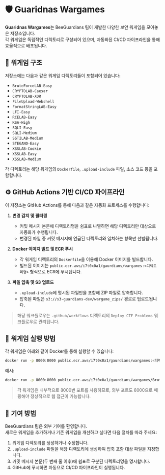# 🛡️ Guaridnas Wargames

**Guaridnas Wargames**는 BeeGuardians 팀이 개발한 다양한 보안 워게임을 모아놓은 저장소입니다.  
각 워게임은 독립적인 디렉토리로 구성되어 있으며, 자동화된 CI/CD 파이프라인을 통해 효율적으로 배포됩니다.

## 📁 워게임 구조

저장소에는 다음과 같은 워게임 디렉토리들이 포함되어 있습니다:

- `BruteForceLAB-Easy`
- `CRYPTOLAB-Caesar`
- `CRYPTOLAB-XOR`
- `FileUpload-Webshell`
- `FormatStringLAB-Easy`
- `LFI-Easy`
- `RCELAB-Easy`
- `RSA-High`
- `SQLI-Easy`
- `SQLI-Medium`
- `SSTILAB-Medium`
- `STEGANO-Easy`
- `XSSLAB-Cookie`
- `XSSLAB-Easy`
- `XSSLAB-Medium`

각 디렉토리는 해당 워게임의 `Dockerfile`, `.upload-include` 파일, 소스 코드 등을 포함합니다.

## ⚙️ GitHub Actions 기반 CI/CD 파이프라인

이 저장소는 GitHub Actions를 통해 다음과 같은 자동화 프로세스를 수행합니다:

1. **변경 감지 및 필터링**
   - 커밋 메시지 본문에 디렉토리명을 쉼표로 나열하면 해당 디렉토리만 대상으로 자동화가 수행됩니다.
   - 변경된 파일 중 커밋 메시지에 언급된 디렉토리와 일치하는 항목만 선별됩니다.

2. **Docker 이미지 빌드 및 ECR 푸시**
   - 각 워게임 디렉토리의 `Dockerfile`을 이용해 Docker 이미지를 빌드합니다.
   - 빌드된 이미지는 `public.ecr.aws/i7t0x0a1/gaurdians/wargames:<디렉토리명>` 형식으로 ECR에 푸시됩니다.

3. **파일 압축 및 S3 업로드**
   - `.upload-include`에 명시된 파일만을 포함해 ZIP 파일로 압축합니다.
   - 압축된 파일은 `s3://s3-guardians-dev/wargame_zips/` 경로로 업로드됩니다.

> 해당 워크플로우는 `.github/workflows` 디렉토리의 `Deploy CTF Problems` 워크플로우로 관리됩니다.

## 🧪 워게임 실행 방법

각 워게임은 아래와 같이 Docker를 통해 실행할 수 있습니다:

```bash
docker run -p 8000:8000 public.ecr.aws/i7t0x0a1/gaurdians/wargames:<디렉토리명>
```

예시:

```bash
docker run -p 8000:8000 public.ecr.aws/i7t0x0a1/gaurdians/wargames/BruteForceLAB-Easy
```

> 각 워게임은 내부적으로 8000번 포트를 사용하므로, 외부 포트도 8000으로 매핑해야 정상적으로 웹 접근이 가능합니다.

## 🤝 기여 방법

BeeGuardians 팀은 외부 기여를 환영합니다.  
새로운 워게임을 추가하거나 기존 워게임을 개선하고 싶다면 다음 절차를 따라 주세요:

1. 워게임 디렉토리를 생성하거나 수정합니다.
2. `.upload-include` 파일을 해당 디렉토리에 생성하여 압축 포함 대상 파일을 지정합니다.
3. 커밋 메시지 본문(두 번째 줄 이후)에 쉼표로 구분된 디렉토리명을 명시합니다.
4. GitHub에 푸시하면 자동으로 CI/CD 파이프라인이 실행됩니다.